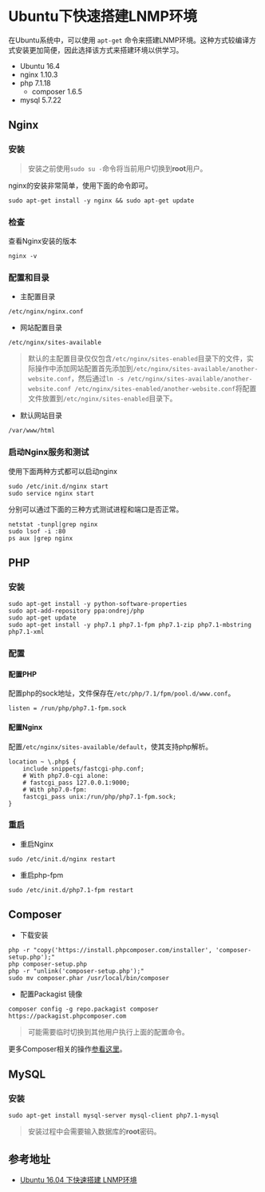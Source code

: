 # Ubuntu下快速搭建LNMP环境

在Ubuntu系统中，可以使用 `apt-get` 命令来搭建LNMP环境。这种方式较编译方式安装更加简便，因此选择该方式来搭建环境以供学习。

* Ubuntu 16.4
* nginx 1.10.3
* php 7.1.18
  - composer 1.6.5
* mysql 5.7.22

## Nginx

### 安装

> 安装之前使用`sudo su -`命令将当前用户切换到**root**用户。

nginx的安装非常简单，使用下面的命令即可。

```
sudo apt-get install -y nginx && sudo apt-get update
```

### 检查

查看Nginx安装的版本

```
nginx -v
```

### 配置和目录

* 主配置目录
```
/etc/nginx/nginx.conf
```

* 网站配置目录
```
/etc/nginx/sites-available
```
> 默认的主配置目录仅仅包含`/etc/nginx/sites-enabled`目录下的文件，实际操作中添加网站配置首先添加到`/etc/nginx/sites-available/another-website.conf`，然后通过`ln -s /etc/nginx/sites-available/another-website.conf /etc/nginx/sites-enabled/another-website.conf`将配置文件放置到`/etc/nginx/sites-enabled`目录下。

* 默认网站目录
```
/var/www/html
```

### 启动Nginx服务和测试

使用下面两种方式都可以启动nginx
```
sudo /etc/init.d/nginx start
sudo service nginx start
```

分别可以通过下面的三种方式测试进程和端口是否正常。
```
netstat -tunpl|grep nginx
sudo lsof -i :80
ps aux |grep nginx
```


## PHP

### 安装
```
sudo apt-get install -y python-software-properties
sudo apt-add-repository ppa:ondrej/php
sudo apt-get update
sudo apt-get install -y php7.1 php7.1-fpm php7.1-zip php7.1-mbstring php7.1-xml
```

### 配置

#### 配置PHP

配置php的sock地址，文件保存在`/etc/php/7.1/fpm/pool.d/www.conf`。
```
listen = /run/php/php7.1-fpm.sock
```


#### 配置Nginx
配置`/etc/nginx/sites-available/default`，使其支持php解析。

```
location ~ \.php$ {
    include snippets/fastcgi-php.conf;
    # With php7.0-cgi alone:
    # fastcgi_pass 127.0.0.1:9000;
    # With php7.0-fpm:
    fastcgi_pass unix:/run/php/php7.1-fpm.sock;
}
```

### 重启

* 重启Nginx
```
sudo /etc/init.d/nginx restart
```

* 重启php-fpm
```
sudo /etc/init.d/php7.1-fpm restart
```

## Composer

* 下载安装
```
php -r "copy('https://install.phpcomposer.com/installer', 'composer-setup.php');"
php composer-setup.php
php -r "unlink('composer-setup.php');"
sudo mv composer.phar /usr/local/bin/composer
```

* 配置Packagist 镜像
```
composer config -g repo.packagist composer https://packagist.phpcomposer.com
```
> 可能需要临时切换到其他用户执行上面的配置命令。

更多Composer相关的操作[参看这里](https://www.digitalocean.com/community/tutorials/how-to-install-and-use-composer-on-ubuntu-16-04)。

## MySQL

### 安装

```
sudo apt-get install mysql-server mysql-client php7.1-mysql
```
> 安装过程中会需要输入数据库的**root**密码。


## 参考地址

* [Ubuntu 16.04 下快速搭建 LNMP环境](https://blog.csdn.net/STFPHP/article/details/53492723)
